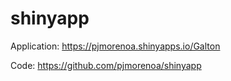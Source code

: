 # shinyapp

Application: https://pjmorenoa.shinyapps.io/Galton

Code: https://github.com/pjmorenoa/shinyapp
